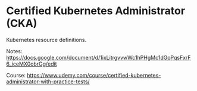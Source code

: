 # Certified Kubernetes Administrator (CKA)

Kubernetes resource definitions.

Notes: https://docs.google.com/document/d/1ixLitrgvvwWc1hPHgMc1dGoPqsFxrF6_iceMX0obrGg/edit

Course: https://www.udemy.com/course/certified-kubernetes-administrator-with-practice-tests/
